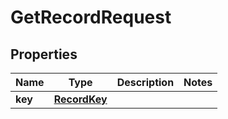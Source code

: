 

# GetRecordRequest


## Properties

Name | Type | Description | Notes
------------ | ------------- | ------------- | -------------
**key** | [**RecordKey**](RecordKey.md) |  | 



